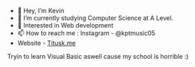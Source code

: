 - 👋 Hey, I’m Kevin
- 🌱 I’m currently studying Computer Science at A Level.
- 👀 Interested in Web development
- 📫 How to reach me : 
  Instagram - @kptmusic05
- Website - [Titusk.me](https://titusk.me)
  
Tryin to learn Visual Basic aswell cause my school is horrible :)

<!---
Kpt05/Kpt05 is a ✨ special ✨ repository because its `README.md` (this file) appears on your GitHub profile.
You can click the Preview link to take a look at your changes.
--->
